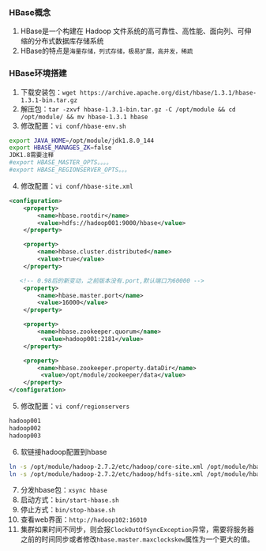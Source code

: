 ### HBase概念
1. HBase是一个构建在 Hadoop 文件系统的高可靠性、高性能、面向列、可伸缩的分布式数据库存储系统
2. HBase的特点是`海量存储，列式存储，极易扩展，高并发，稀疏`


### HBase环境搭建
1. 下载安装包：`wget https://archive.apache.org/dist/hbase/1.3.1/hbase-1.3.1-bin.tar.gz`
2. 解压包：`tar -zxvf hbase-1.3.1-bin.tar.gz -C /opt/module && cd /opt/module/ && mv hbase-1.3.1 hbase`
3. 修改配置：`vi conf/hbase-env.sh`
```sh
export JAVA_HOME=/opt/module/jdk1.8.0_144
export HBASE_MANAGES_ZK=false
JDK1.8需要注释
#export HBASE_MASTER_OPTS。。。。
#export HBASE_REGIONSERVER_OPTS。。。
```
4. 修改配置：`vi conf/hbase-site.xml`
```xml
<configuration>
	<property>     
		<name>hbase.rootdir</name>     
		<value>hdfs://hadoop001:9000/hbase</value>   
	</property>

	<property>   
		<name>hbase.cluster.distributed</name>
		<value>true</value>
	</property>

   <!-- 0.98后的新变动，之前版本没有.port,默认端口为60000 -->
	<property>
		<name>hbase.master.port</name>
		<value>16000</value>
	</property>

	<property>   
		<name>hbase.zookeeper.quorum</name>
	     <value>hadoop001:2181</value>
	</property>

	<property>   
		<name>hbase.zookeeper.property.dataDir</name>
	     <value>/opt/module/zookeeper/data</value>
	</property>
</configuration>
```

5. 修改配置：`vi conf/regionservers`
```sh
hadoop001
hadoop002
hadoop003
```

6. 软链接hadoop配置到hbase
```bash
ln -s /opt/module/hadoop-2.7.2/etc/hadoop/core-site.xml /opt/module/hbase/conf/core-site.xml
ln -s /opt/module/hadoop-2.7.2/etc/hadoop/hdfs-site.xml /opt/module/hbase/conf/hdfs-site.xml
```

7. 分发hbase包：`xsync hbase`
8. 启动方式：`bin/start-hbase.sh`
9. 停止方式：`bin/stop-hbase.sh`
10. 查看web界面：`http://hadoop102:16010`
11. 集群如果时间不同步，则会报`ClockOutOfSyncException`异常，需要将服务器之前的时间同步或者修改`hbase.master.maxclockskew`属性为一个更大的值。